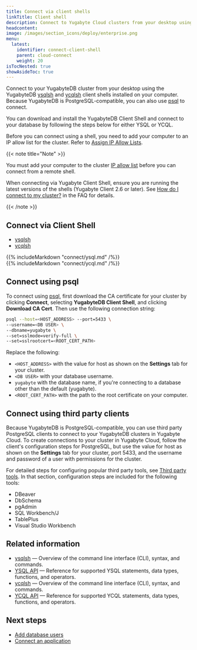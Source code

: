 ```yaml
---
title: Connect via client shells
linkTitle: Client shell
description: Connect to Yugabyte Cloud clusters from your desktop using a client shell
headcontent:
image: /images/section_icons/deploy/enterprise.png
menu:
  latest:
    identifier: connect-client-shell
    parent: cloud-connect
    weight: 20
isTocNested: true
showAsideToc: true
---
```


Connect to your YugabyteDB cluster from your desktop using the YugabyteDB [ysqlsh](../../../admin/ysqlsh) and [ycqlsh](../../../admin/ycqlsh) client shells installed on your computer. Because YugabyteDB is PostgreSQL-compatible, you can also use [psql](https://www.postgresql.org/docs/current/app-psql.html) to connect.

You can download and install the YugabyteDB Client Shell and connect to your database by following the steps below for either YSQL or YCQL.

Before you can connect using a shell, you need to add your computer to an IP allow list for the cluster. Refer to [Assign IP Allow Lists](../../cloud-secure-clusters/add-connections/).

{{< note title="Note" >}}

You must add your computer to the cluster [IP allow list](../../cloud-secure-clusters/add-connections/) before you can connect from a remote shell.

When connecting via Yugabyte Client Shell, ensure you are running the latest versions of the shells (Yugabyte Client 2.6 or later). See [How do I connect to my cluster?](../../cloud-faq/#how-do-i-connect-to-my-cluster) in the FAQ for details.

{{< /note >}}

## Connect via Client Shell

<ul class="nav nav-tabs nav-tabs-yb">
  <li >
    <a href="#ysqlsh" class="nav-link active" id="ysqlsh-tab" data-toggle="tab" role="tab" aria-controls="ysqlsh" aria-selected="true">
      <i class="icon-postgres" aria-hidden="true"></i>
      ysqlsh
    </a>
  </li>
  <li>
    <a href="#ycqlsh" class="nav-link" id="ycqlsh-tab" data-toggle="tab" role="tab" aria-controls="ycqlsh" aria-selected="false">
      <i class="icon-cassandra" aria-hidden="true"></i>
      ycqlsh
    </a>
  </li>
</ul>

<div class="tab-content">
  <div id="ysqlsh" class="tab-pane fade show active" role="tabpanel" aria-labelledby="ysqlsh-tab">
    {{% includeMarkdown "connect/ysql.md" /%}}
  </div>
  <div id="ycqlsh" class="tab-pane fade" role="tabpanel" aria-labelledby="ycqlsh-tab">
    {{% includeMarkdown "connect/ycql.md" /%}}
  </div>
</div>

## Connect using psql

To connect using [psql](https://www.postgresql.org/docs/current/app-psql.html), first download the CA certificate for your cluster by clicking **Connect**, selecting **YugabyteDB Client Shell**, and clicking **Download CA Cert**. Then use the following connection string:

```sh
psql --host=<HOST_ADDRESS> --port=5433 \
--username=<DB USER> \
--dbname=yugabyte \
--set=sslmode=verify-full \
--set=sslrootcert=<ROOT_CERT_PATH>
```

Replace the following:

- `<HOST_ADDRESS>` with the value for host as shown on the **Settings** tab for your cluster.
- `<DB USER>` with your database username.
- `yugabyte` with the database name, if you're connecting to a database other than the default (yugabyte).
- `<ROOT_CERT_PATH>` with the path to the root certificate on your computer.

## Connect using third party clients

Because YugabyteDB is PostgreSQL-compatible, you can use third party PostgreSQL clients to connect to your YugabyteDB clusters in Yugabyte Cloud. To create connections to your cluster in Yugabyte Cloud, follow the client's configuration steps for PostgreSQL, but use the value for host as shown on the **Settings** tab for your cluster, port 5433, and the username and password of a user with permissions for the cluster.

For detailed steps for configuring popular third party tools, see [Third party tools](../../../tools/). In that section, configuration steps are included for the following tools:

- DBeaver
- DbSchema
- pgAdmin
- SQL Workbench/J
- TablePlus
- Visual Studio Workbench

## Related information

- [ysqlsh](../../../admin/ysqlsh/) — Overview of the command line interface (CLI), syntax, and commands.
- [YSQL API](../../../api/ysql/) — Reference for supported YSQL statements, data types, functions, and operators.
- [ycqlsh](../../../admin/ycqlsh/) — Overview of the command line interface (CLI), syntax, and commands.
- [YCQL API](../../../api/ycql/) — Reference for supported YCQL statements, data types, functions, and operators.

## Next steps

- [Add database users](../../cloud-secure-clusters/add-users/)
- [Connect an application](../connect-applications/)
